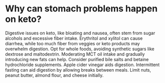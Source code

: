 # Why can stomach problems happen on keto?

Digestive issues on keto, like bloating and nausea, often stem from sugar alcohols and excessive fiber intake. Erythritol and xylitol can cause diarrhea, while too much fiber from veggies or keto products may overwhelm digestion. Opt for whole foods, avoiding synthetic sugars like dextrose and maltodextrin. Moderating MCT oil intake and gradually introducing new fats can help. Consider purified bile salts and betaine hydrochloride supplements. Apple cider vinegar aids digestion. Intermittent fasting can aid digestion by allowing breaks between meals. Limit nuts, peanut butter, almond flour, and cheese initially.